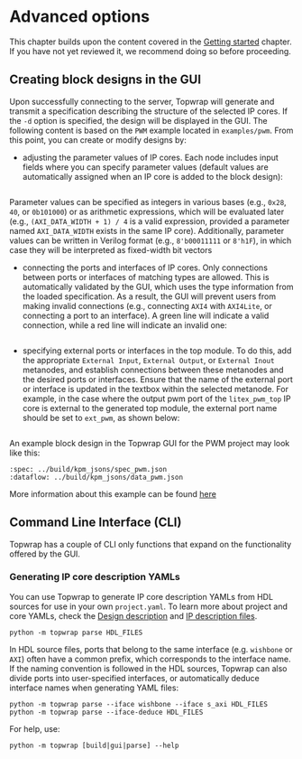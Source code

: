 # Advanced options

This chapter builds upon the content covered in the [Getting started](getting_started.md#getting-started) chapter. If you have not yet reviewed it, we recommend doing so before proceeding.

## Creating block designs in the GUI

Upon successfully connecting to the server, Topwrap will generate and transmit a specification describing the structure of the selected IP cores. If the `-d` option is specified, the design will be displayed in the GUI. The following content is based on the `PWM` example located in `examples/pwm`. From this point, you can create or modify designs by:

* adjusting the parameter values of IP cores. Each node includes input fields where you can specify parameter values (default values are automatically assigned when an IP core is added to the block design):

```{image} img/node_parameters.png
```

Parameter values can be specified as integers in various bases (e.g., `0x28`, `40`, or `0b101000`) or as arithmetic expressions, which will be evaluated later (e.g., `(AXI_DATA_WIDTH + 1) / 4` is a valid expression, provided a parameter named `AXI_DATA_WIDTH` exists in the same IP core). Additionally, parameter values can be written in Verilog format (e.g., `8'b00011111` or `8'h1F`), in which case they will be interpreted as fixed-width bit vectors

* connecting the ports and interfaces of IP cores. Only connections between ports or interfaces of matching types are allowed. This is automatically validated by the GUI, which uses the type information from the loaded specification. As a result, the GUI will prevent users from making invalid connections (e.g., connecting `AXI4` with `AXI4Lite`, or connecting a port to an interface). A green line will indicate a valid connection, while a red line will indicate an invalid one:

```{image} img/invalid_connection.png
```

* specifying external ports or interfaces in the top module. To do this, add the appropriate `External Input`, `External Output`, or `External Inout` metanodes, and establish connections between these metanodes and the desired ports or interfaces. Ensure that the name of the external port or interface is updated in the textbox within the selected metanode. For example, in the case where the output pwm port of the `litex_pwm_top` IP core is external to the generated top module, the external port name should be set to `ext_pwm`, as shown below:


```{image} img/external_port.png
```

An example block design in the Topwrap GUI for the PWM project may look like this:

```{kpm_iframe}
:spec: ../build/kpm_jsons/spec_pwm.json
:dataflow: ../build/kpm_jsons/data_pwm.json
```

More information about this example can be found [here](https://antmicro.github.io/topwrap/examples.html#pwm)

## Command Line Interface (CLI)

Topwrap has a couple of CLI only functions that expand on the functionality offered by the GUI.

### Generating IP core description YAMLs

You can use Topwrap to generate IP core description YAMLs from HDL sources for use in your own `project.yaml`.
To learn more about project and core YAMLs, check the [Design description](description_files.md#design-description) and [IP description files](description_files.md#ip-description-files).

```
python -m topwrap parse HDL_FILES
```

In HDL source files, ports that belong to the same interface (e.g. `wishbone` or `AXI`) often have a common prefix, which corresponds to the interface name. If the naming convention is followed in the HDL sources, Topwrap can also divide ports into user-specified interfaces, or automatically deduce interface names when generating YAML files:

```
python -m topwrap parse --iface wishbone --iface s_axi HDL_FILES
python -m topwrap parse --iface-deduce HDL_FILES
```

For help, use:

```
python -m topwrap [build|gui|parse] --help
```
